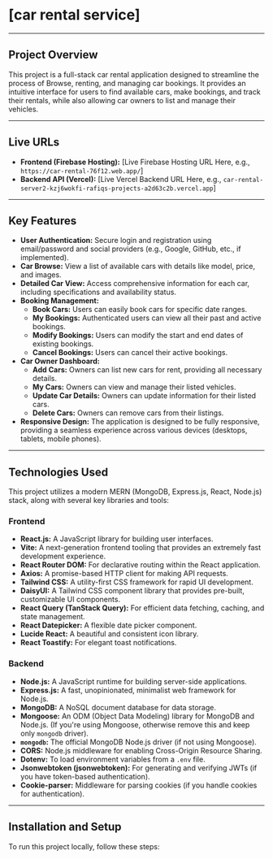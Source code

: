 # [car rental service]

---

## Project Overview

This project is a full-stack car rental application designed to streamline the process of Browse, renting, and managing car bookings. It provides an intuitive interface for users to find available cars, make bookings, and track their rentals, while also allowing car owners to list and manage their vehicles.

---

## Live URLs

* **Frontend (Firebase Hosting):** [Live Firebase Hosting URL Here, e.g., `https://car-rental-76f12.web.app/`]
* **Backend API (Vercel):** [Live Vercel Backend URL Here, e.g., `car-rental-server2-kzj6wokfi-rafiqs-projects-a2d63c2b.vercel.app`]

---

## Key Features

* **User Authentication:** Secure login and registration using email/password and social providers (e.g., Google, GitHub, etc., if implemented).
* **Car Browse:** View a list of available cars with details like model, price, and images.
* **Detailed Car View:** Access comprehensive information for each car, including specifications and availability status.
* **Booking Management:**
    * **Book Cars:** Users can easily book cars for specific date ranges.
    * **My Bookings:** Authenticated users can view all their past and active bookings.
    * **Modify Bookings:** Users can modify the start and end dates of existing bookings.
    * **Cancel Bookings:** Users can cancel their active bookings.
* **Car Owner Dashboard:**
    * **Add Cars:** Owners can list new cars for rent, providing all necessary details.
    * **My Cars:** Owners can view and manage their listed vehicles.
    * **Update Car Details:** Owners can update information for their listed cars.
    * **Delete Cars:** Owners can remove cars from their listings.
* **Responsive Design:** The application is designed to be fully responsive, providing a seamless experience across various devices (desktops, tablets, mobile phones).

---

## Technologies Used

This project utilizes a modern MERN (MongoDB, Express.js, React, Node.js) stack, along with several key libraries and tools:

### Frontend

* **React.js:** A JavaScript library for building user interfaces.
* **Vite:** A next-generation frontend tooling that provides an extremely fast development experience.
* **React Router DOM:** For declarative routing within the React application.
* **Axios:** A promise-based HTTP client for making API requests.
* **Tailwind CSS:** A utility-first CSS framework for rapid UI development.
* **DaisyUI:** A Tailwind CSS component library that provides pre-built, customizable UI components.
* **React Query (TanStack Query):** For efficient data fetching, caching, and state management.
* **React Datepicker:** A flexible date picker component.
* **Lucide React:** A beautiful and consistent icon library.
* **React Toastify:** For elegant toast notifications.

### Backend

* **Node.js:** A JavaScript runtime for building server-side applications.
* **Express.js:** A fast, unopinionated, minimalist web framework for Node.js.
* **MongoDB:** A NoSQL document database for data storage.
* **Mongoose:** An ODM (Object Data Modeling) library for MongoDB and Node.js. (If you're using Mongoose, otherwise remove this and keep only `mongodb` driver).
* **`mongodb`:** The official MongoDB Node.js driver (if not using Mongoose).
* **CORS:** Node.js middleware for enabling Cross-Origin Resource Sharing.
* **Dotenv:** To load environment variables from a `.env` file.
* **Jsonwebtoken (jsonwebtoken):** For generating and verifying JWTs (if you have token-based authentication).
* **Cookie-parser:** Middleware for parsing cookies (if you handle cookies for authentication).

---

## Installation and Setup

To run this project locally, follow these steps:



